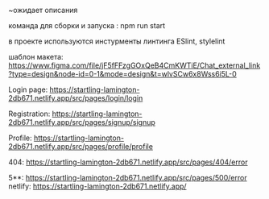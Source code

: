 ~ожидает описания  

команда для сборки и запуска : npm run start  

в проекте используются инстурменты линтинга ESlint, stylelint

шаблон макета: https://www.figma.com/file/jF5fFFzgGOxQeB4CmKWTiE/Chat_external_link?type=design&node-id=0-1&mode=design&t=wlvSCw6x8Wss6i5L-0  


Login page: https://startling-lamington-2db671.netlify.app/src/pages/login/login  

Registration: https://startling-lamington-2db671.netlify.app/src/pages/signup/signup  

Profile: https://startling-lamington-2db671.netlify.app/src/pages/profile/profile  

404: https://startling-lamington-2db671.netlify.app/src/pages/404/error  

5**: https://startling-lamington-2db671.netlify.app/src/pages/500/error  
netlify:  https://startling-lamington-2db671.netlify.app/  
